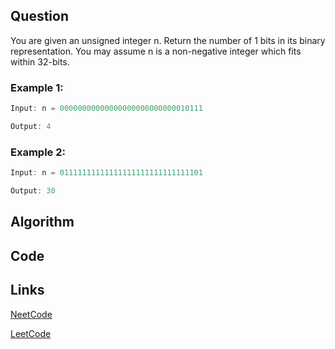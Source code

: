 ## Question
You are given an unsigned integer n. Return the number of 1 bits in its binary representation.
You may assume n is a non-negative integer which fits within 32-bits.
### Example 1:


```java
Input: n = 00000000000000000000000000010111

Output: 4

```
### Example 2:


```java
Input: n = 01111111111111111111111111111101

Output: 30

```


## Algorithm

## Code

## Links

[NeetCode](https://neetcode.io/problems/number-of-one-bits)

[LeetCode](https://leetcode.com/problems/number-of-one-bits)
